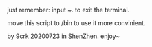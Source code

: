 just remember: input ~. to exit the terminal.

move this script to /bin to use it more convinient.

by 9crk 20200723 in ShenZhen. enjoy~
